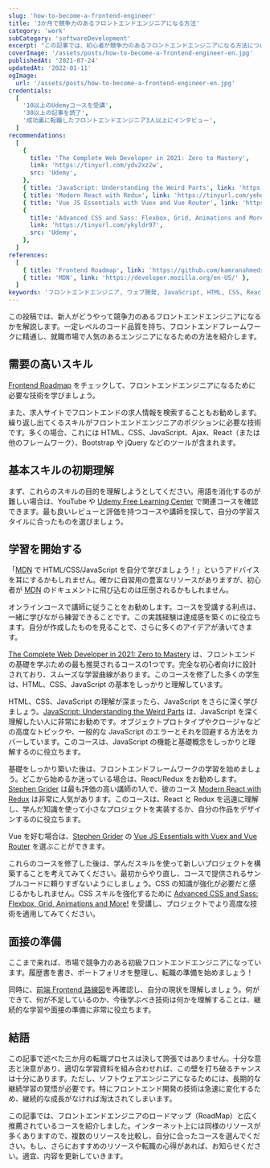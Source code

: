 ```yaml
---
slug: 'how-to-become-a-frontend-engineer'
title: '3か月で競争力のあるフロントエンドエンジニアになる方法'
category: 'work'
subCategory: 'softwareDevelopment'
excerpt: "この記事では、初心者が競争力のあるフロントエンドエンジニアになる方法について説明します。一定のコード品質、フロントエンドフレームワークへの習熟度、および求人市場での人気を持つエンジニアになるためのステップを紹介します。"
coverImage: '/assets/posts/how-to-become-a-frontend-engineer-en.jpg'
publishedAt: '2021-07-24'
updatedAt: '2022-01-11'
ogImage:
  url: '/assets/posts/how-to-become-a-frontend-engineer-en.jpg'
credentials:
  [
    '10以上のUdemyコースを受講',
    '30以上の記事を読了',
    '成功裏に転職したフロントエンドエンジニア3人以上にインタビュー',
  ]
recommendations:
  [
    {
      title: 'The Complete Web Developer in 2021: Zero to Mastery',
      link: 'https://tinyurl.com/ydv2xz2w',
      src: 'Udemy',
    },
    { title: 'JavaScript: Understanding the Weird Parts', link: 'https://tinyurl.com/yemfgsgj', src: 'Udemy' },
    { title: 'Modern React with Redux', link: 'https://tinyurl.com/yehgynsv', src: 'Udemy' },
    { title: 'Vue JS Essentials with Vuex and Vue Router', link: 'https://tinyurl.com/yzp53825', src: 'Udemy' },
    {
      title: 'Advanced CSS and Sass: Flexbox, Grid, Animations and More!',
      link: 'https://tinyurl.com/ykyldr97',
      src: 'Udemy',
    },
  ]
references:
  [
    { title: 'Frontend Roadmap', link: 'https://github.com/kamranahmedse/developer-roadmap#frontend-roadmap' },
    { title: 'MDN', link: 'https://developer.mozilla.org/en-US/' },
  ]
keywords: 'フロントエンドエンジニア, ウェブ開発, JavaScript, HTML, CSS, React, Angular, Vue.js, コーディングブートキャンプ, プログラミングスキル, UI/UXデザイン, 求職, 開発ツール, 学習リソース, キャリアパス'
---
```


この投稿では、新人がどうやって競争力のあるフロントエンドエンジニアになるかを解説します。一定レベルのコード品質を持ち、フロントエンドフレームワークに精通し、就職市場で人気のあるエンジニアになるための方法を紹介します。

## 需要の高いスキル

[Frontend Roadmap](https://github.com/kamranahmedse/developer-roadmap#frontend-roadmap) をチェックして、フロントエンドエンジニアになるために必要な技術を学びましょう。

また、求人サイトでフロントエンドの求人情報を検索することもお勧めします。繰り返し出てくるスキルがフロントエンドエンジニアのポジションに必要な技術です。多くの場合、これには HTML、CSS、JavaScript、Ajax、React（または他のフレームワーク）、Bootstrap や jQuery などのツールが含まれます。

## 基本スキルの初期理解

まず、これらのスキルの目的を理解しようとしてください。用語を消化するのが難しい場合は、YouTube や [Udemy Free Learning Center](https://tinyurl.com/yfbaghja) で関連コースを確認できます。最も良いレビューと評価を持つコースや講師を探して、自分の学習スタイルに合ったものを選びましょう。

## 学習を開始する

「[MDN](https://developer.mozilla.org/en-US/) で HTML/CSS/JavaScript を自分で学びましょう！」というアドバイスを耳にするかもしれません。確かに自習用の豊富なリソースがありますが、初心者が [MDN](https://developer.mozilla.org/en-US/) のドキュメントに飛び込むのは圧倒されるかもしれません。

オンラインコースで講師に従うことをお勧めします。コースを受講する利点は、一緒に学びながら練習できることです。この実践経験は達成感を築くのに役立ちます。自分が作成したものを見ることで、さらに多くのアイデアが湧いてきます。

[The Complete Web Developer in 2021: Zero to Mastery](https://tinyurl.com/ydv2xz2w) は、フロントエンドの基礎を学ぶための最も推奨されるコースの1つです。完全な初心者向けに設計されており、スムーズな学習曲線があります。このコースを修了した多くの学生は、HTML、CSS、JavaScript の基本をしっかりと理解しています。

HTML、CSS、JavaScript の理解が深まったら、JavaScript をさらに深く学びましょう。[JavaScript: Understanding the Weird Parts](https://tinyurl.com/yemfgsgj) は、JavaScript を深く理解したい人に非常にお勧めです。オブジェクトプロトタイプやクロージャなどの高度なトピックや、一般的な JavaScript のエラーとそれを回避する方法をカバーしています。このコースは、JavaScript の機能と基礎概念をしっかりと理解するのに役立ちます。

基礎をしっかり築いた後は、フロントエンドフレームワークの学習を始めましょう。どこから始めるか迷っている場合は、React/Redux をお勧めします。[Stephen Grider](https://tinyurl.com/ydnr493j) は最も評価の高い講師の1人で、彼のコース [Modern React with Redux](https://tinyurl.com/yehgynsv) は非常に人気があります。このコースは、React と Redux を迅速に理解し、学んだ知識を使って小さなプロジェクトを実装するか、自分の作品をデザインするのに役立ちます。

Vue を好む場合は、[Stephen Grider](https://tinyurl.com/yzp53825) の [Vue JS Essentials with Vuex and Vue Router](https://tinyurl.com/yjuz2mbs) を選ぶことができます。

これらのコースを修了した後は、学んだスキルを使って新しいプロジェクトを構築することを考えてみてください。最初からやり直し、コースで提供されるサンプルコードに頼りすぎないようにしましょう。CSS の知識が強化が必要だと感じるかもしれません。CSS スキルを強化するために [Advanced CSS and Sass: Flexbox, Grid, Animations and More!](https://tinyurl.com/ykyldr97) を受講し、プロジェクトでより高度な技術を適用してみてください。

## 面接の準備

ここまで来れば、市場で競争力のある初級フロントエンドエンジニアになっています。履歴書を書き、ポートフォリオを整理し、転職の準備を始めましょう！

同時に、[前端 Frontend 路線図](https://github.com/goodjack/developer-roadmap-chinese#%E5%89%8D%E7%AB%AF-frontend-%E8%B7%AF%E7%B7%9A%E5%9C%96)を再確認し、自分の現状を理解しましょう。何ができて、何が不足しているのか、今後学ぶべき技術は何かを理解することは、継続的な学習や面接の準備に非常に役立ちます。

## 結語

この記事で述べた三か月の転職プロセスは決して誇張ではありません。十分な意志と決意があり、適切な学習資料を組み合わせれば、この壁を打ち破るチャンスは十分にあります。ただし、ソフトウェアエンジニアになるためには、長期的な継続学習の覚悟が必要です。特にフロントエンド開発の技術は急速に変化するため、継続的な成長がなければ淘汰されてしまいます。

この記事では、フロントエンドエンジニアのロードマップ（RoadMap）と広く推薦されているコースを紹介しました。インターネット上には同様のリソースが多くありますので、複数のリソースを比較し、自分に合ったコースを選んでください。もし、さらにおすすめのリソースや転職の心得があれば、お知らせください。適宜、内容を更新していきます。